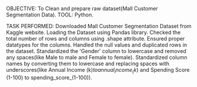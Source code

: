 OBJECTIVE: To Clean and prepare raw dataset(Mall Customer Segmentation Data).
TOOL: Python.

TASK PERFORMED:
Downloaded Mall Customer Segmentation Dataset from Kaggle website.
Loading the Dataset using Pandas library.
Checked the total number of rows and columns using .shape attribute.
Ensured proper datatypes for the columns.
Handled the null values and duplicated rows in the dataset.
Standardized the 'Gender' column to lowercase and removed any spaces(like Male to male and Female to female).
Standardized column names by converting them to lowercase and replacing spaces with underscores(like Annual Income (k$)	to annual_income_(k$) and Spending Score (1-100) to spending_score_(1-100)).
